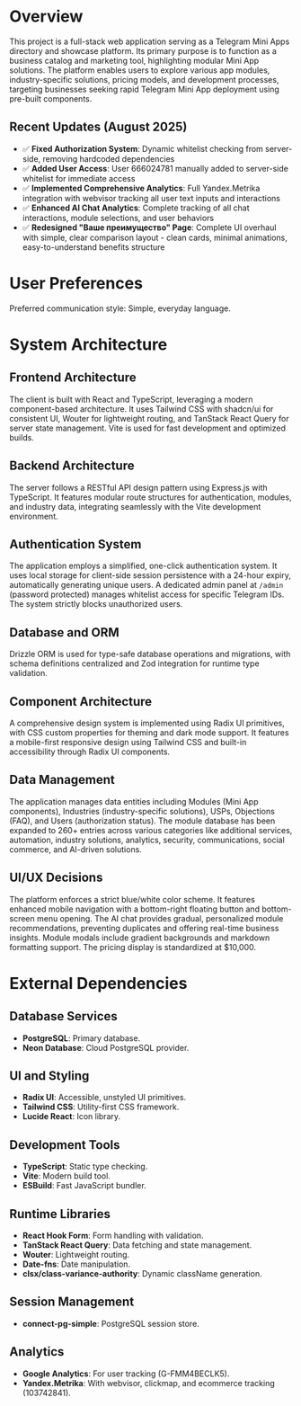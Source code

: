 # Overview

This project is a full-stack web application serving as a Telegram Mini Apps directory and showcase platform. Its primary purpose is to function as a business catalog and marketing tool, highlighting modular Mini App solutions. The platform enables users to explore various app modules, industry-specific solutions, pricing models, and development processes, targeting businesses seeking rapid Telegram Mini App deployment using pre-built components.

## Recent Updates (August 2025)
- ✅ **Fixed Authorization System**: Dynamic whitelist checking from server-side, removing hardcoded dependencies
- ✅ **Added User Access**: User 666024781 manually added to server-side whitelist for immediate access
- ✅ **Implemented Comprehensive Analytics**: Full Yandex.Metrika integration with webvisor tracking all user text inputs and interactions
- ✅ **Enhanced AI Chat Analytics**: Complete tracking of all chat interactions, module selections, and user behaviors
- ✅ **Redesigned "Ваше преимущество" Page**: Complete UI overhaul with simple, clear comparison layout - clean cards, minimal animations, easy-to-understand benefits structure

# User Preferences

Preferred communication style: Simple, everyday language.

# System Architecture

## Frontend Architecture
The client is built with React and TypeScript, leveraging a modern component-based architecture. It uses Tailwind CSS with shadcn/ui for consistent UI, Wouter for lightweight routing, and TanStack React Query for server state management. Vite is used for fast development and optimized builds.

## Backend Architecture
The server follows a RESTful API design pattern using Express.js with TypeScript. It features modular route structures for authentication, modules, and industry data, integrating seamlessly with the Vite development environment.

## Authentication System
The application employs a simplified, one-click authentication system. It uses local storage for client-side session persistence with a 24-hour expiry, automatically generating unique users. A dedicated admin panel at `/admin` (password protected) manages whitelist access for specific Telegram IDs. The system strictly blocks unauthorized users.

## Database and ORM
Drizzle ORM is used for type-safe database operations and migrations, with schema definitions centralized and Zod integration for runtime type validation.

## Component Architecture
A comprehensive design system is implemented using Radix UI primitives, with CSS custom properties for theming and dark mode support. It features a mobile-first responsive design using Tailwind CSS and built-in accessibility through Radix UI components.

## Data Management
The application manages data entities including Modules (Mini App components), Industries (industry-specific solutions), USPs, Objections (FAQ), and Users (authorization status). The module database has been expanded to 260+ entries across various categories like additional services, automation, industry solutions, analytics, security, communications, social commerce, and AI-driven solutions.

## UI/UX Decisions
The platform enforces a strict blue/white color scheme. It features enhanced mobile navigation with a bottom-right floating button and bottom-screen menu opening. The AI chat provides gradual, personalized module recommendations, preventing duplicates and offering real-time business insights. Module modals include gradient backgrounds and markdown formatting support. The pricing display is standardized at $10,000.

# External Dependencies

## Database Services
- **PostgreSQL**: Primary database.
- **Neon Database**: Cloud PostgreSQL provider.

## UI and Styling
- **Radix UI**: Accessible, unstyled UI primitives.
- **Tailwind CSS**: Utility-first CSS framework.
- **Lucide React**: Icon library.

## Development Tools
- **TypeScript**: Static type checking.
- **Vite**: Modern build tool.
- **ESBuild**: Fast JavaScript bundler.

## Runtime Libraries
- **React Hook Form**: Form handling with validation.
- **TanStack React Query**: Data fetching and state management.
- **Wouter**: Lightweight routing.
- **Date-fns**: Date manipulation.
- **clsx/class-variance-authority**: Dynamic className generation.

## Session Management
- **connect-pg-simple**: PostgreSQL session store.

## Analytics
- **Google Analytics**: For user tracking (G-FMM4BECLK5).
- **Yandex.Metrika**: With webvisor, clickmap, and ecommerce tracking (103742841).